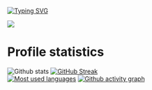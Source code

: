 [![Typing SVG](https://readme-typing-svg.herokuapp.com?font=Lato&color=FF80BF&lines=Hello%2C+welcome+to+Alicja's+profile)](https://git.io/typing-svg)

<!--
**LightFelicis/LightFelicis** is a ✨ _special_ ✨ repository because its `README.md` (this file) appears on your GitHub profile.

Here are some ideas to get you started:

- 🔭 I’m currently working on ...
- 🌱 I’m currently learning ...
- 👯 I’m looking to collaborate on ...
- 🤔 I’m looking for help with ...
- 💬 Ask me about ...
- 📫 How to reach me: ...
- 😄 Pronouns: ...
- ⚡ Fun fact: ...
-->


![](https://komarev.com/ghpvc/?username=LightFelicis&color=FF9580)

# Profile statistics

![Github stats](https://github-readme-stats.vercel.app/api?username=LightFelicis&show_icons=true&theme=dracula)
[![GitHub Streak](https://github-readme-streak-stats.herokuapp.com?user=LightFelicis&theme=dracula)](https://git.io/streak-stats)
<br />
[![Most used languages](https://github-readme-stats.vercel.app/api/top-langs/?username=LightFelicis&count_private=true&include_all_commits=true&theme=dracula&layout=compact&langs_count=10)](https://github.com/anuraghazra/github-readme-stats)
[![Github activity graph](https://activity-graph.herokuapp.com/graph?username=LightFelicis&theme=dracula&hide_border=true)](https://github.com/ashutosh00710/github-readme-activity-graph)
<br />



